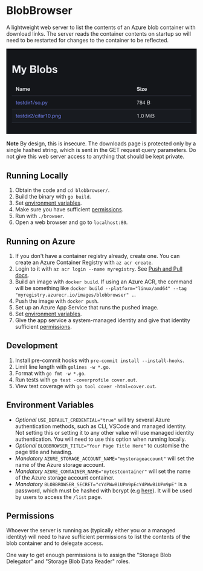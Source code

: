 # BlobBrowser

A lightweight web server to list the contents of an Azure blob container with download links.
The server reads the container contents on startup so will need to be restarted for changes to the container to be reflected.

![home page screenshot](./my_blobs.png)

**Note** By design, this is insecure.
The downloads page is protected only by a single hashed string, which is sent in the GET request query parameters.
Do not give this web server access to anything that should be kept private.

## Running Locally

1. Obtain the code and `cd blobbrowser/`.
1. Build the binary with `go build`.
1. Set [environment variables](#environment-variables).
1. Make sure you have sufficient [permissions](#permissions).
1. Run with `./browser`.
1. Open a web browser and go to `localhost:80`.

## Running on Azure

1. If you don't have a container registry already, create one.
   You can create an Azure Container Registry with `az acr create`.
1. Login to it with `az acr login --name myregistry`.
   See [Push and Pull docs](https://learn.microsoft.com/en-us/azure/container-registry/container-registry-get-started-docker-cli?tabs=azure-cli).
1. Build an image with `docker build`.
   If using an Azure ACR, the command will be something like `docker build --platform="linux/amd64" --tag "myregistry.azurecr.io/images/blobbrowser" .`.
1. Push the image with `docker push`.
1. Set up an Azure App Service that runs the pushed image.
1. Set [environment variables](#environment-variables).
1. Give the app service a system-managed identity and give that identity sufficient [permissions](#permissions).

## Development

1. Install pre-commit hooks with `pre-commit install --install-hooks`.
1. Limit line length with `golines -w *.go`.
1. Format with `go fmt -w *.go`.
1. Run tests with `go test -coverprofile cover.out`.
1. View test coverage with `go tool cover -html=cover.out`.

## Environment Variables

- *Optional* `USE_DEFAULT_CREDENTIAL="true"` will try several Azure authentication methods, such as CLI, VSCode and managed identity.
  Not setting this or setting it to any other value will use managed identity authentication.
  You will need to use this option when running locally.
- *Optional* `BLOBBROWSER_TITLE="Your Page Title Here"` to customise the page title and heading.
- *Mandatory* `AZURE_STORAGE_ACCOUNT_NAME="mystorageaccount"` will set the name of the Azure storage account.
- *Mandatory* `AZURE_CONTAINER_NAME="mytestcontainer"` will set the name of the Azure storage account container.
- *Mandatory* `BLOBBROWSER_SECRET="cYdPWwBiUPm9pEcYdPWwBiUPm9pE"` is a password, which must be hashed with bcrypt (e.g [here](https://bcrypt.online/)).
  It will be used by users to access the `/list` page.

## Permissions

Whoever the server is running as (typically either you or a managed identity) will need to have sufficient permissions to list the contents of the blob container and to delegate access.

One way to get enough permissions is to assign the "Storage Blob Delegator" and "Storage Blob Data Reader" roles.
